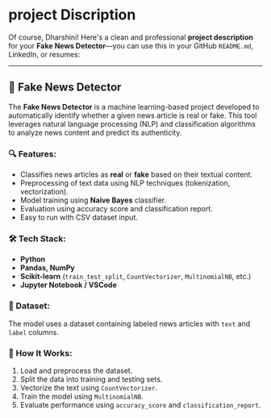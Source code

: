 ﻿# project Discription
Of course, Dharshini! Here's a clean and professional **project description** for your **Fake News Detector**—you can use this in your GitHub `README.md`, LinkedIn, or resumes:

---

## 📰 Fake News Detector

The **Fake News Detector** is a machine learning-based project developed to automatically identify whether a given news article is real or fake. This tool leverages natural language processing (NLP) and classification algorithms to analyze news content and predict its authenticity.

### 🔍 Features:
- Classifies news articles as **real** or **fake** based on their textual content.
- Preprocessing of text data using NLP techniques (tokenization, vectorization).
- Model training using **Naive Bayes** classifier.
- Evaluation using accuracy score and classification report.
- Easy to run with CSV dataset input.

### 🛠️ Tech Stack:
- **Python**
- **Pandas, NumPy**
- **Scikit-learn** (`train_test_split`, `CountVectorizer`, `MultinomialNB`, etc.)
- **Jupyter Notebook / VSCode**

### 📂 Dataset:
The model uses a dataset containing labeled news articles with `text` and `label` columns.

### 🚀 How It Works:
1. Load and preprocess the dataset.
2. Split the data into training and testing sets.
3. Vectorize the text using `CountVectorizer`.
4. Train the model using `MultinomialNB`.
5. Evaluate performance using `accuracy_score` and `classification_report`.

